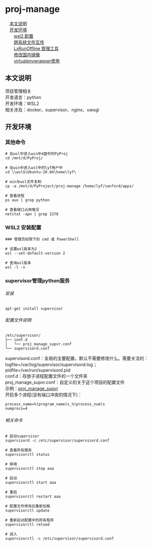 # proj-manage

&emsp;[本文说明](/README.md#本文说明)  
&emsp;[开发环境](/README.md#开发环境)  
&emsp;&emsp;[wsl2 配置](/README.md#开发环境)  
&emsp;&emsp;[跨系统文件互传](/README.md#开发环境)  
&emsp;&emsp;[LxRunOffline 管理工具](/README.md#开发环境)  
&emsp;&emsp;[修改国内镜像](/README.md#开发环境)  
&emsp;&emsp;[virtualenvwrapper使用](/README.md#开发环境)

## 本文说明

项目管理相关  
开发语言：python  
开发环境：WSL2  
相关涉及：docker、supervisor、nginx、uwsgi

## 开发环境

### 其他命令

```
# 在wsl中进入win中d盘中的PyProj
cd /mnt/d/PyProj/

# 在win中进入wsl中的lyf用户中
cd \\wsl$\Ubuntu-20.04\home\lyf\

# win与wsl文件复制
cp -a /mnt/d/PyProject/proj-manage /home/lyf/sanford/apps/

# 查看进程
ps aux | grep python

# 查看端口占用情况
netstat -apn | grep 2378
```

### WSL2 安装配置

```
### 管理员权限下的 cmd 或 PowerShell

# 设置wsl版本为2
wsl --set-default-version 2

# 查询wsl版本
wsl -l -v
```

### supervisor管理python服务

###### 安装

```
apt-get install supervisor
```

###### 配置文件说明

```
/etc/supervisor/
├── conf.d
│   └── proj_manage_supvr.conf
└── supervisord.conf
```

supervisord.conf：全局的主要配置，默认不需要修改什么。需要关注的：logfile=/var/log/supervisor/supervisord.log；pidfile=/var/run/supervisord.pid  
conf.d：存放子进程配置文件的一个文件夹  
proj_manage_supvr.conf：自定义的关于这个项目的配置文件  
示例：[proj_manage_supvr](/config/proj_manage_supvr.conf)  
开启多个进程(没有端口冲突的情况下)：

```开启多个进程
process_name=%(program_name)s_%(process_num)s
numprocs=4
```

###### 相关命令

```
# 启动supervisor
supervisord -c /etc/supervisor/supervisord.conf

# 查看所有服务
supervisorctl status

# 停用
supervisorctl stop aaa

# 启动
supervisorctl start aaa

# 重启
supervisorctl restart aaa

# 配置文件修改后重新加载
supervisorctl update

# 重新启动配置中的所有程序
supervisorctl reload

# 进入
supervisorctl -c /etc/supervisor/supervisord.conf
```
 
